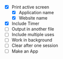 - [x] Print active screen
  - [x] Application name
  - [x] Website name
- [x] Include Timer
- [ ] Output in another file
- [ ] Include multiple uses
- [ ] Work in background
- [ ] Clear after one session
- [ ] Make an App 